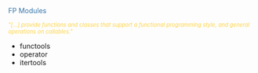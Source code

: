 <div style="text-align: left; color: #3776ab">
FP Modules
</div>

<span style="font-size: 80%; color: #ffd343 "><em>"[...] provide functions and classes that support a functional programming style, and general operations on callables."</em></span>

- functools <!-- .element: class="fragment" -->
- operator <!-- .element: class="fragment" -->
- itertools <!-- .element: class="fragment" -->
